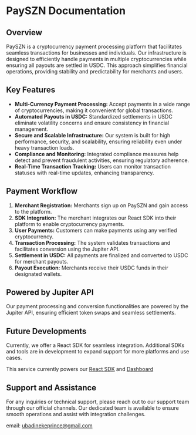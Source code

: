 # PaySZN Documentation

## Overview

PaySZN is a cryptocurrency payment processing platform that facilitates seamless transactions for businesses and individuals. Our infrastructure is designed to efficiently handle payments in multiple cryptocurrencies while ensuring all payouts are settled in USDC. This approach simplifies financial operations, providing stability and predictability for merchants and users.

## Key Features

- **Multi-Currency Payment Processing:** Accept payments in a wide range of cryptocurrencies, making it convenient for global transactions.
- **Automated Payouts in USDC:** Standardized settlements in USDC eliminate volatility concerns and ensure consistency in financial management.
- **Secure and Scalable Infrastructure:** Our system is built for high performance, security, and scalability, ensuring reliability even under heavy transaction loads.
- **Compliance and Monitoring:** Integrated compliance measures help detect and prevent fraudulent activities, ensuring regulatory adherence.
- **Real-Time Transaction Tracking:** Users can monitor transaction statuses with real-time updates, enhancing transparency.

## Payment Workflow

1. **Merchant Registration:** Merchants sign up on PaySZN and gain access to the platform.
2. **SDK Integration:** The merchant integrates our React SDK into their platform to enable cryptocurrency payments.
3. **User Payments:** Customers can make payments using any verified cryptocurrency.
4. **Transaction Processing:** The system validates transactions and facilitates conversion using the Jupiter API.
5. **Settlement in USDC:** All payments are finalized and converted to USDC for merchant payouts.
6. **Payout Execution:** Merchants receive their USDC funds in their designated wallets.

## Powered by Jupiter API

Our payment processing and conversion functionalities are powered by the Jupiter API, ensuring efficient token swaps and seamless settlements.

## Future Developments

Currently, we offer a React SDK for seamless integration. Additional SDKs and tools are in development to expand support for more platforms and use cases.

This service currently powers our [React SDK](https://github.com/inspikalu/payszn-react-sdk) and [Dashboard](https://github.com/inspikalu/payszn-dashboard)

## Support and Assistance

For any inquiries or technical support, please reach out to our support team through our official channels. Our dedicated team is available to ensure smooth operations and assist with integration challenges.

email: ubadinekeprince@gmail.com
